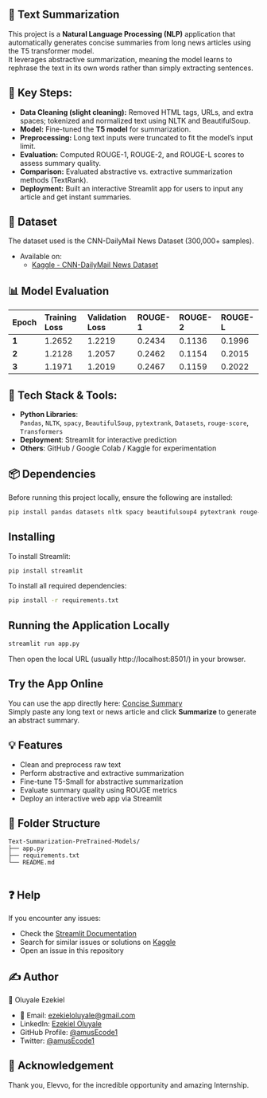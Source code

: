 ## 📰 Text Summarization
This project is a **Natural Language Processing (NLP)** application that automatically generates concise summaries from long news articles using the T5 transformer model.<br>
It leverages abstractive summarization, meaning the model learns to rephrase the text in its own words rather than simply extracting sentences.

## 🧩 Key Steps:
- **Data Cleaning (slight cleaning):** Removed HTML tags, URLs, and extra spaces; tokenized and normalized text using NLTK and BeautifulSoup.
- **Model:** Fine-tuned the **T5 model** for summarization.
- **Preprocessing:** Long text inputs were truncated to fit the model’s input limit.
- **Evaluation:** Computed ROUGE-1, ROUGE-2, and ROUGE-L scores to assess summary quality.
- **Comparison:** Evaluated abstractive vs. extractive summarization methods (TextRank).
- **Deployment:** Built an interactive Streamlit app for users to input any article and get instant summaries.

## 📂 Dataset
The dataset used is the CNN-DailyMail News Dataset (300,000+ samples).
- Available on:
  - [Kaggle - CNN-DailyMail News Dataset](https://www.kaggle.com/datasets/gowrishankarp/newspaper-text-summarization-cnn-dailymail)

## 📊 Model Evaluation
| Epoch | Training Loss | Validation Loss | ROUGE-1 | ROUGE-2 | ROUGE-L |
| :---- | :------------ | :-------------- | :------ | :------ | :------ |
| **1** | 1.2652        | 1.2219          | 0.2434  | 0.1136  | 0.1996  |
| **2** | 1.2128        | 1.2057          | 0.2462  | 0.1154  | 0.2015  |
| **3** | 1.1971        | 1.2019          | 0.2467  | 0.1159  | 0.2022  |

## 🧠 Tech Stack & Tools: 
- **Python Libraries**:  
  `Pandas`, `NLTK`, `spacy`, `BeautifulSoup`, `pytextrank`, `Datasets`, `rouge-score`, `Transformers`
- **Deployment**: Streamlit for interactive prediction  
- **Others**: GitHub / Google Colab / Kaggle for experimentation

## 📦 Dependencies
Before running this project locally, ensure the following are installed:
```sh
pip install pandas datasets nltk spacy beautifulsoup4 pytextrank rouge-score transformers streamlit
```

## Installing
To install Streamlit:
```sh
pip install streamlit
```
To install all required dependencies:
```sh
pip install -r requirements.txt
```

## Running the Application Locally
```sh
streamlit run app.py
```
Then open the local URL (usually http://localhost:8501/) in your browser.

## Try the App Online
You can use the app directly here: [Concise Summary](https://concise-ai.streamlit.app/)<br>
Simply paste any long text or news article and click **Summarize** to generate an abstract summary.

## 💡 Features
- Clean and preprocess raw text
- Perform abstractive and extractive summarization
- Fine-tune T5-Small for abstractive summarization
- Evaluate summary quality using ROUGE metrics
- Deploy an interactive web app via Streamlit
  
## 📂 Folder Structure
```
Text-Summarization-PreTrained-Models/
├── app.py
├── requirements.txt
└── README.md
    
```

## ❓ Help
If you encounter any issues:
- Check the [Streamlit Documentation](https://docs.streamlit.io/)
- Search for similar issues or solutions on [Kaggle](https://www.kaggle.com/)
- Open an issue in this repository

## ✍️ Author
👤 Oluyale Ezekiel
- 📧 Email: ezekieloluyale@gmail.com
- LinkedIn: [Ezekiel Oluyale](https://www.linkedin.com/in/ezekiel-oluyale)
- GitHub Profile: [@amusEcode1](https://github.com/amusEcode1)
- Twitter: [@amusEcode1](https://x.com/amusEcode1?t=uHxhLzrA1TShRiSMrYZQiQ&s=09)

## 🙏 Acknowledgement
Thank you, Elevvo, for the incredible opportunity and amazing Internship.
